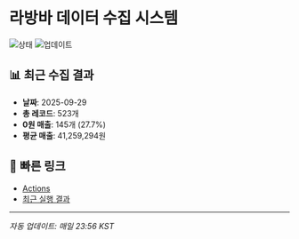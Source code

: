 # 라방바 데이터 수집 시스템

![상태](https://img.shields.io/badge/Status-✅%20정상:%20523개%20레코드,%200원%20145개-success)
![업데이트](https://img.shields.io/badge/Updated-2025-09-29-blue)

## 📊 최근 수집 결과

- **날짜**: 2025-09-29
- **총 레코드**: 523개
- **0원 매출**: 145개 (27.7%)
- **평균 매출**: 41,259,294원

## 🔗 빠른 링크

- [Actions](https://github.com/iraeee/labangba-scraper/actions)
- [최근 실행 결과](https://github.com/iraeee/labangba-scraper/actions/workflows/daily_scraping.yml)

---
*자동 업데이트: 매일 23:56 KST*
